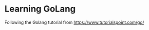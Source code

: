 Learning GoLang
===============

Following the Golang tutorial from https://www.tutorialspoint.com/go/ 


